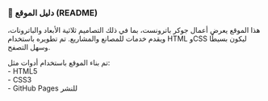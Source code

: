 
<div class="section">
  <h3>📘 دليل الموقع (README)</h3>
  <p>
    هذا الموقع يعرض أعمال جوكر باترونست، بما في ذلك التصاميم ثلاثية الأبعاد والباترونات، ويقدم خدمات للمصانع والمشاريع.  
    تم تطويره باستخدام HTML وCSS ليكون بسيطًا وسهل التصفح.
  </p>
  <p>
    تم بناء الموقع باستخدام أدوات مثل:<br>
    - HTML5<br>
    - CSS3<br>
    - GitHub Pages للنشر
  </p>
</div>
